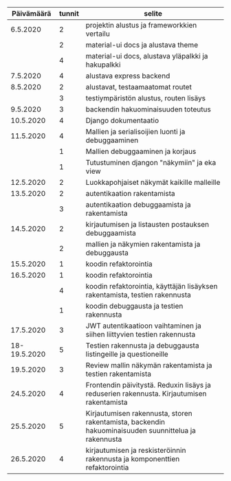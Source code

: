 | Päivämäärä | tunnit | selite |
| ---------- | ------ | ------ |
| 6.5.2020 | 2 | projektin alustus ja frameworkkien vertailu |
|| 2 | material-ui docs ja alustava theme |
|| 4 | material-ui docs, alustava yläpalkki ja hakupalkki |
| 7.5.2020 | 4 | alustava express backend |
| 8.5.2020 | 2 | alustavat, testaamaatomat routet |
|| 3 | testiympäristön alustus, routen lisäys |
| 9.5.2020 | 3 | backendin hakuominaisuuden toteutus |
| 10.5.2020 | 4 | Django dokumentaatio |
| 11.5.2020 | 4 | Mallien ja serialisoijien luonti ja debuggaaminen |
|| 1 | Mallien debuggaaminen ja korjaus |
|| 1 | Tutustuminen djangon "näkymiin" ja eka view |
| 12.5.2020 | 2 | Luokkapohjaiset näkymät kaikille malleille |
| 13.5.2020 | 2 | autentikaation rakentamista |
|| 3 | autentikaation debuggaamista ja rakentamista |
| 14.5.2020 | 2 | kirjautumisen ja listausten postauksen debuggaamista |
|| 2 | mallien ja näkymien rakentamista ja debuggausta |
| 15.5.2020 | 1 | koodin refaktorointia |
| 16.5.2020 | 1 | koodin refaktorointia |
|| 4 | koodin refaktorointia, käyttäjän lisäyksen rakentamista, testien rakennusta |
|| 1 | koodin debuggausta ja testien rakennusta |
| 17.5.2020 | 3 | JWT autentikaatioon vaihtaminen ja siihen liittyvien testien rakennusta |
| 18-19.5.2020 | 5 | Testien rakennusta ja debuggausta listingeille ja questioneille |
| 19.5.2020 | 3 | Review mallin näkymän rakentamista ja testien rakentamista |
| 24.5.2020 | 4 | Frontendin päivitystä. Reduxin lisäys ja reduserien rakennusta. Kirjautumisen rakentamista |
| 25.5.2020 | 5 | Kirjautumisen rakennusta, storen rakentamista, backendin hakuominaisuuden suunnittelua ja rakennusta |
| 26.5.2020 | 4 | kirjautumisen ja reskisteröinnin rakennusta ja komponenttien refaktorointia |